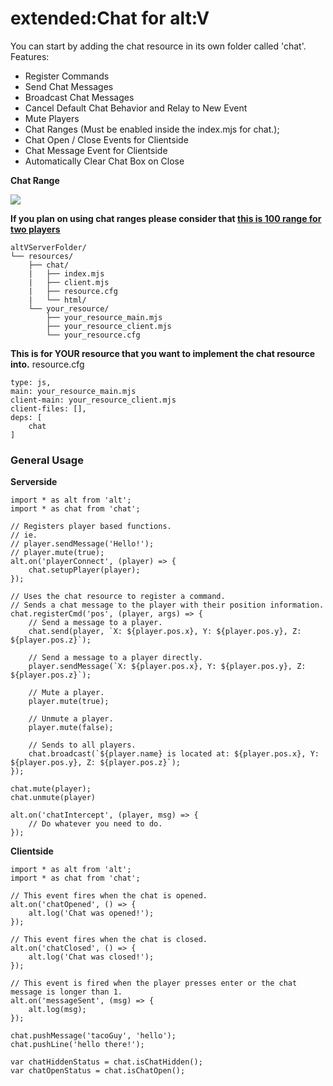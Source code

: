 # extended:Chat for alt:V

You can start by adding the chat resource in its own folder called 'chat'.
Features:

* Register Commands
* Send Chat Messages
* Broadcast Chat Messages
* Cancel Default Chat Behavior and Relay to New Event
* Mute Players
* Chat Ranges (Must be enabled inside the index.mjs for chat.);
* Chat Open / Close Events for Clientside
* Chat Message Event for Clientside
* Automatically Clear Chat Box on Close

**Chat Range**

![](https://i.imgur.com/uu74ct0.png)

**If you plan on using chat ranges please consider that [this is 100 range for two players](https://i.imgur.com/agmEMtY.jpg)**

```
altVServerFolder/
└── resources/
    ├── chat/
    |   ├── index.mjs
    |   ├── client.mjs
    |   ├── resource.cfg
    |   └── html/
    └── your_resource/
        ├── your_resource_main.mjs
        ├── your_resource_client.mjs
        └── your_resource.cfg
```

**This is for YOUR resource that you want to implement the chat resource into.**
resource.cfg
```
type: js,
main: your_resource_main.mjs
client-main: your_resource_client.mjs
client-files: [],
deps: [
    chat
]
```

### General Usage
**Serverside**
```
import * as alt from 'alt';
import * as chat from 'chat';

// Registers player based functions.
// ie.
// player.sendMessage('Hello!');
// player.mute(true);
alt.on('playerConnect', (player) => {
    chat.setupPlayer(player);
});

// Uses the chat resource to register a command.
// Sends a chat message to the player with their position information.
chat.registerCmd('pos', (player, args) => {
    // Send a message to a player.
    chat.send(player, `X: ${player.pos.x}, Y: ${player.pos.y}, Z: ${player.pos.z}`);
    
    // Send a message to a player directly.
    player.sendMessage(`X: ${player.pos.x}, Y: ${player.pos.y}, Z: ${player.pos.z}`);
    
    // Mute a player.
    player.mute(true);

    // Unmute a player.
    player.mute(false);
    
    // Sends to all players.
    chat.broadcast(`${player.name} is located at: ${player.pos.x}, Y: ${player.pos.y}, Z: ${player.pos.z}`);
});

chat.mute(player);
chat.unmute(player)

alt.on('chatIntercept', (player, msg) => {
    // Do whatever you need to do.
});
```

**Clientside**
```
import * as alt from 'alt';
import * as chat from 'chat';

// This event fires when the chat is opened.
alt.on('chatOpened', () => {
    alt.log('Chat was opened!');
});

// This event fires when the chat is closed.
alt.on('chatClosed', () => {
    alt.log('Chat was closed!');
});

// This event is fired when the player presses enter or the chat message is longer than 1.
alt.on('messageSent', (msg) => {
    alt.log(msg);
});

chat.pushMessage('tacoGuy', 'hello');
chat.pushLine('hello there!');

var chatHiddenStatus = chat.isChatHidden();
var chatOpenStatus = chat.isChatOpen();
```


